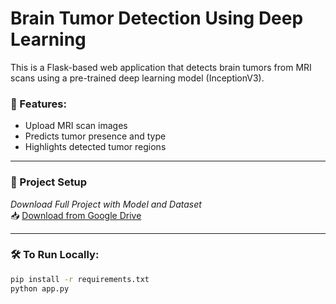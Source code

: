 # Brain Tumor Detection Using Deep Learning

This is a Flask-based web application that detects brain tumors from MRI scans using a pre-trained deep learning model (InceptionV3).

### 🚀 Features:
- Upload MRI scan images
- Predicts tumor presence and type
- Highlights detected tumor regions

---

### 📁 Project Setup

*Download Full Project with Model and Dataset*  
📥 [Download from Google Drive](https://drive.google.com/file/d/1kkzTeR_wlEfg5mx1YDB4ljnVMF8OOJYf/view?usp=sharing)

---

### 🛠 To Run Locally:

```bash
pip install -r requirements.txt
python app.py
